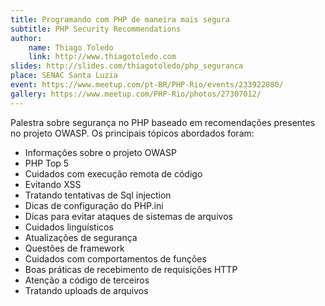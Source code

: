 ```yaml
---
title: Programando com PHP de maneira mais segura
subtitle: PHP Security Recommendations
author:
    name: Thiago Toledo
    link: http://www.thiagotoledo.com
slides: http://slides.com/thiagotoledo/php_seguranca
place: SENAC Santa Luzia
event: https://www.meetup.com/pt-BR/PHP-Rio/events/233922880/
gallery: https://www.meetup.com/PHP-Rio/photos/27307012/
---
```


Palestra sobre segurança no PHP baseado em recomendações presentes no projeto OWASP.
Os principais tópicos abordados foram:

- Informações sobre o projeto OWASP
- PHP Top 5
- Cuidados com execução remota de código
- Evitando XSS
- Tratando tentativas de Sql injection
- Dicas de configuração do PHP.ini
- Dicas para evitar ataques de sistemas de arquivos
- Cuidados linguísticos
- Atualizações de segurança
- Questões de framework
- Cuidados com comportamentos de funções
- Boas práticas de recebimento de requisições HTTP
- Atenção a código de terceiros
- Tratando uploads de arquivos
